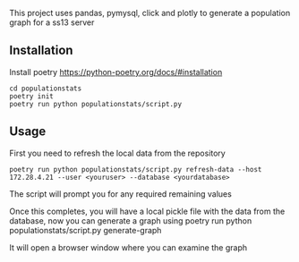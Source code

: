 This project uses pandas, pymysql, click and plotly to generate a population graph for a ss13 server

## Installation
Install poetry https://python-poetry.org/docs/#installation

    cd populationstats
    poetry init
    poetry run python populationstats/script.py 

## Usage
First you need to refresh the local data from the repository

    poetry run python populationstats/script.py refresh-data --host 172.28.4.21 --user <youruser> --database <yourdatabase>

The script will prompt you for any required remaining values

Once this completes, you will have a local pickle file with the data from the database, now you can generate a graph using
    poetry run python populationstats/script.py generate-graph

It will open a browser window where you can examine the graph